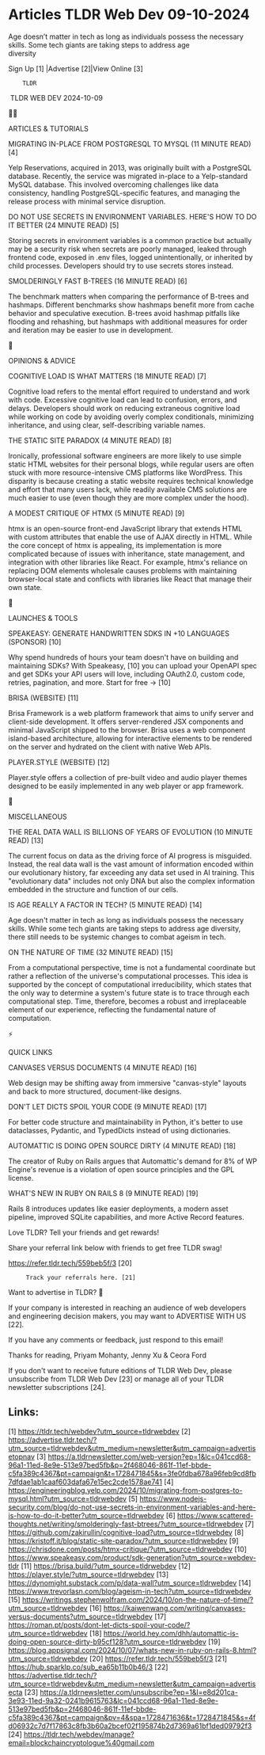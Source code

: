# Articles TLDR Web Dev 09-10-2024

Age doesn’t matter in tech as long as individuals possess the
necessary skills. Some tech giants are taking steps to address age
diversity ‌ ‌ ‌ ‌ ‌ ‌ ‌ ‌ ‌ ‌ ‌ ‌ ‌ ‌ ‌ ‌ ‌ ‌ ‌ ‌ ‌ ‌ ‌ ‌ ‌ ‌  ‌ ‌ ‌ ‌ ‌ ‌ ‌ ‌ ‌ ‌ ‌ ‌ ‌ ‌ ‌ ‌ ‌ ‌ ‌ ‌ ‌ ‌ ‌ ‌ ‌ ‌ 


 Sign Up [1] |Advertise [2]|View Online [3] 

		TLDR 

 TLDR WEB DEV 2024-10-09

🧑‍💻 

ARTICLES & TUTORIALS

 MIGRATING IN-PLACE FROM POSTGRESQL TO MYSQL (11 MINUTE READ) [4] 

 Yelp Reservations, acquired in 2013, was originally built with a
PostgreSQL database. Recently, the service was migrated in-place to a
Yelp-standard MySQL database. This involved overcoming challenges like
data consistency, handling PostgreSQL-specific features, and managing
the release process with minimal service disruption. 

 DO NOT USE SECRETS IN ENVIRONMENT VARIABLES. HERE'S HOW TO DO IT
BETTER (24 MINUTE READ) [5] 

 Storing secrets in environment variables is a common practice but
actually may be a security risk when secrets are poorly managed,
leaked through frontend code, exposed in .env files, logged
unintentionally, or inherited by child processes. Developers should
try to use secrets stores instead. 

 SMOLDERINGLY FAST B-TREES (16 MINUTE READ) [6] 

 The benchmark matters when comparing the performance of B-trees and
hashmaps. Different benchmarks show hashmaps benefit more from cache
behavior and speculative execution. B-trees avoid hashmap pitfalls
like flooding and rehashing, but hashmaps with additional measures for
order and iteration may be easier to use in development. 

🧠 

OPINIONS & ADVICE

 COGNITIVE LOAD IS WHAT MATTERS (18 MINUTE READ) [7] 

 Cognitive load refers to the mental effort required to understand and
work with code. Excessive cognitive load can lead to confusion,
errors, and delays. Developers should work on reducing extraneous
cognitive load while working on code by avoiding overly complex
conditionals, minimizing inheritance, and using clear, self-describing
variable names. 

 THE STATIC SITE PARADOX (4 MINUTE READ) [8] 

 Ironically, professional software engineers are more likely to use
simple static HTML websites for their personal blogs, while regular
users are often stuck with more resource-intensive CMS platforms like
WordPress. This disparity is because creating a static website
requires technical knowledge and effort that many users lack, while
readily available CMS solutions are much easier to use (even though
they are more complex under the hood). 

 A MODEST CRITIQUE OF HTMX (5 MINUTE READ) [9] 

 htmx is an open-source front-end JavaScript library that extends HTML
with custom attributes that enable the use of AJAX directly in HTML.
While the core concept of htmx is appealing, its implementation is
more complicated because of issues with inheritance, state management,
and integration with other libraries like React. For example, htmx's
reliance on replacing DOM elements wholesale causes problems with
maintaining browser-local state and conflicts with libraries like
React that manage their own state. 

🚀 

LAUNCHES & TOOLS

 SPEAKEASY: GENERATE HANDWRITTEN SDKS IN +10 LANGUAGES (SPONSOR) [10] 

 Why spend hundreds of hours your team doesn't have on building and
maintaining SDKs? With Speakeasy, [10] you can upload your OpenAPI
spec and get SDKs your API users will love, including OAuth2.0, custom
code, retries, pagination, and more. Start for free → [10] 

 BRISA (WEBSITE) [11] 

 Brisa Framework is a web platform framework that aims to unify server
and client-side development. It offers server-rendered JSX components
and minimal JavaScript shipped to the browser. Brisa uses a web
component island-based architecture, allowing for interactive elements
to be rendered on the server and hydrated on the client with native
Web APIs. 

 PLAYER.STYLE (WEBSITE) [12] 

 Player.style offers a collection of pre-built video and audio player
themes designed to be easily implemented in any web player or app
framework. 

🎁 

MISCELLANEOUS

 THE REAL DATA WALL IS BILLIONS OF YEARS OF EVOLUTION (10 MINUTE READ)
[13] 

 The current focus on data as the driving force of AI progress is
misguided. Instead, the real data wall is the vast amount of
information encoded within our evolutionary history, far exceeding any
data set used in AI training. This "evolutionary data" includes not
only DNA but also the complex information embedded in the structure
and function of our cells. 

 IS AGE REALLY A FACTOR IN TECH? (5 MINUTE READ) [14] 

 Age doesn't matter in tech as long as individuals possess the
necessary skills. While some tech giants are taking steps to address
age diversity, there still needs to be systemic changes to combat
ageism in tech. 

 ON THE NATURE OF TIME (32 MINUTE READ) [15] 

 From a computational perspective, time is not a fundamental
coordinate but rather a reflection of the universe's computational
processes. This idea is supported by the concept of computational
irreducibility, which states that the only way to determine a system's
future state is to trace through each computational step. Time,
therefore, becomes a robust and irreplaceable element of our
experience, reflecting the fundamental nature of computation. 

⚡ 

QUICK LINKS

 CANVASES VERSUS DOCUMENTS (4 MINUTE READ) [16] 

 Web design may be shifting away from immersive "canvas-style" layouts
and back to more structured, document-like designs. 

 DON'T LET DICTS SPOIL YOUR CODE (9 MINUTE READ) [17] 

 For better code structure and maintainability in Python, it's better
to use dataclasses, Pydantic, and TypedDicts instead of using
dictionaries. 

 AUTOMATTIC IS DOING OPEN SOURCE DIRTY (4 MINUTE READ) [18] 

 The creator of Ruby on Rails argues that Automattic's demand for 8%
of WP Engine's revenue is a violation of open source principles and
the GPL license. 

 WHAT'S NEW IN RUBY ON RAILS 8 (9 MINUTE READ) [19] 

 Rails 8 introduces updates like easier deployments, a modern asset
pipeline, improved SQLite capabilities, and more Active Record
features. 

Love TLDR? Tell your friends and get rewards!

 Share your referral link below with friends to get free TLDR swag! 

 https://refer.tldr.tech/559beb5f/3 [20] 

		 Track your referrals here. [21] 

Want to advertise in TLDR? 📰

 If your company is interested in reaching an audience of web
developers and engineering decision makers, you may want to ADVERTISE
WITH US [22]. 

 If you have any comments or feedback, just respond to this email! 

Thanks for reading, 
Priyam Mohanty, Jenny Xu & Ceora Ford 

If you don't want to receive future editions of TLDR Web Dev, please
unsubscribe from TLDR Web Dev [23] or manage all of your TLDR
newsletter subscriptions [24]. 

 

Links:
------
[1] https://tldr.tech/webdev?utm_source=tldrwebdev
[2] https://advertise.tldr.tech/?utm_source=tldrwebdev&utm_medium=newsletter&utm_campaign=advertisetopnav
[3] https://a.tldrnewsletter.com/web-version?ep=1&lc=041ccd68-96a1-11ed-8e9e-513e97bed5fb&p=2f468046-861f-11ef-bbde-c5fa389c4367&pt=campaign&t=1728471845&s=3fe0fdba678a96feb9cd8fb7dfdae1ab1caaf603dafa67e15ec2cde1578ae741
[4] https://engineeringblog.yelp.com/2024/10/migrating-from-postgres-to-mysql.html?utm_source=tldrwebdev
[5] https://www.nodejs-security.com/blog/do-not-use-secrets-in-environment-variables-and-here-is-how-to-do-it-better?utm_source=tldrwebdev
[6] https://www.scattered-thoughts.net/writing/smolderingly-fast-btrees/?utm_source=tldrwebdev
[7] https://github.com/zakirullin/cognitive-load?utm_source=tldrwebdev
[8] https://kristoff.it/blog/static-site-paradox/?utm_source=tldrwebdev
[9] https://chrisdone.com/posts/htmx-critique/?utm_source=tldrwebdev
[10] https://www.speakeasy.com/product/sdk-generation?utm_source=webdev-tldr
[11] https://brisa.build/?utm_source=tldrwebdev
[12] https://player.style/?utm_source=tldrwebdev
[13] https://dynomight.substack.com/p/data-wall?utm_source=tldrwebdev
[14] https://www.trevorlasn.com/blog/ageism-in-tech?utm_source=tldrwebdev
[15] https://writings.stephenwolfram.com/2024/10/on-the-nature-of-time/?utm_source=tldrwebdev
[16] https://kaiwenwang.com/writing/canvases-versus-documents?utm_source=tldrwebdev
[17] https://roman.pt/posts/dont-let-dicts-spoil-your-code/?utm_source=tldrwebdev
[18] https://world.hey.com/dhh/automattic-is-doing-open-source-dirty-b95cf128?utm_source=tldrwebdev
[19] https://blog.appsignal.com/2024/10/07/whats-new-in-ruby-on-rails-8.html?utm_source=tldrwebdev
[20] https://refer.tldr.tech/559beb5f/3
[21] https://hub.sparklp.co/sub_ea65b11b0b46/3
[22] https://advertise.tldr.tech/?utm_source=tldrwebdev&utm_medium=newsletter&utm_campaign=advertisecta
[23] https://a.tldrnewsletter.com/unsubscribe?ep=1&l=e8d201ca-3e93-11ed-9a32-0241b9615763&lc=041ccd68-96a1-11ed-8e9e-513e97bed5fb&p=2f468046-861f-11ef-bbde-c5fa389c4367&pt=campaign&pv=4&spa=1728471636&t=1728471845&s=4fd06932c7d7f17863c8fb3b60a2bcef02f195874b2d7369a61bf1ded09792f3
[24] https://tldr.tech/webdev/manage?email=blockchaincryptologue%40gmail.com